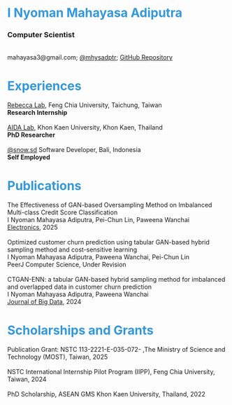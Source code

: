 # <span style="color:#3498db">I Nyoman Mahayasa Adiputra</span>
<h3>Computer Scientist</h3><br>
mahayasa3@gmail.com; <a href="https://twitter.com/mhysadptr">@mhysadptr</a>; <a href="https://github.com/mahayasa/">GitHub Repository</a>

# <span style="color:#3498db">Experiences</span>
<a href="https://rebeccacasalibro.wixsite.com/rebeccalab">Rebecca Lab</a>, Feng Chia University, Taichung, Taiwan<br>**Research Internship**<br><br>
<a href="https://computing.kku.ac.th/en/aidalab">AIDA Lab</a>, Khon Kaen University, Khon Kaen, Thailand<br>**PhD Researcher**<br><br>
<a href="https://instagram.com/snow.sd/">@snow.sd</a> Software Developer, Bali, Indonesia<br>**Self Employed**<br>

# <span style="color:#3498db">Publications</span>
The Effectiveness of GAN-based Oversampling Method on Imbalanced Multi-class Credit Score Classification<br>
I Nyoman Mahayasa Adiputra, Pei-Chun Lin, Paweena Wanchai<br>
<a href="https://www.mdpi.com/2079-9292/14/4/697">Electronics</a>, 2025<br><br>
Optimized customer churn prediction using tabular GAN-based hybrid sampling method and cost-sensitive learning<br>
I Nyoman Mahayasa Adiputra, Paweena Wanchai, Pei-Chun Lin<br>
PeerJ Computer Science, Under Revision<br><br>
CTGAN-ENN: a tabular GAN-based hybrid sampling method for imbalanced and overlapped data in customer churn prediction<br>
I Nyoman Mahayasa Adiputra, Paweena Wanchai<br>
<a href="https://link.springer.com/article/10.1186/s40537-024-00982-x">Journal of Big Data</a>, 2024<br>


# <span style="color:#3498db">Scholarships and Grants</span>
Publication Grant: NSTC 113-2221-E-035-072- ,The Ministry of Science and Technology (MOST), Taiwan, 2025<br><br>
NSTC International Internship Pilot Program (IIPP), Feng Chia University, Taiwan, 2024<br><br>
PhD Scholarship, ASEAN GMS Khon Kaen University, Thailand, 2022<br>
